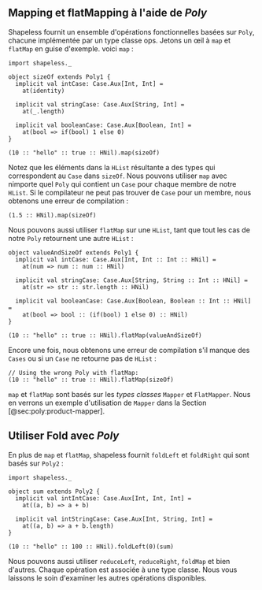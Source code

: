 ## Mapping et flatMapping à l'aide de *Poly*

Shapeless fournit un ensemble d'opérations fonctionnelles
basées sur `Poly`, chacune implémentée par un type classe ops.
Jetons un œil à `map` et `flatMap` en guise d'exemple.
voici `map` :

```tut:book:silent
import shapeless._

object sizeOf extends Poly1 {
  implicit val intCase: Case.Aux[Int, Int] =
    at(identity)

  implicit val stringCase: Case.Aux[String, Int] =
    at(_.length)

  implicit val booleanCase: Case.Aux[Boolean, Int] =
    at(bool => if(bool) 1 else 0)
}
```

```tut:book
(10 :: "hello" :: true :: HNil).map(sizeOf)
```

Notez que les éléments dans la `HList` résultante a des types qui correspondent
au `Case` dans `sizeOf`.
Nous pouvons utiliser `map` avec nimporte quel `Poly` qui contient
un `Case` pour chaque membre de notre `HList`.
Si le compilateur ne peut pas trouver de `Case` pour un membre,
nous obtenons une erreur de compilation :

```tut:book:fail
(1.5 :: HNil).map(sizeOf)
```

Nous pouvons aussi utiliser `flatMap` sur une `HList`,
tant que tout les cas de notre `Poly` retournent une autre `HList` :

```tut:book:silent
object valueAndSizeOf extends Poly1 {
  implicit val intCase: Case.Aux[Int, Int :: Int :: HNil] =
    at(num => num :: num :: HNil)

  implicit val stringCase: Case.Aux[String, String :: Int :: HNil] =
    at(str => str :: str.length :: HNil)

  implicit val booleanCase: Case.Aux[Boolean, Boolean :: Int :: HNil] =
    at(bool => bool :: (if(bool) 1 else 0) :: HNil)
}
```

```tut:book
(10 :: "hello" :: true :: HNil).flatMap(valueAndSizeOf)
```

Encore une fois, nous obtenons une erreur de compilation s'il manque des `Cases`
ou si un `Case` ne retourne pas de `HList` :

```tut:book:fail
// Using the wrong Poly with flatMap:
(10 :: "hello" :: true :: HNil).flatMap(sizeOf)
```

`map` et `flatMap` sont basés sur les *types classes*
`Mapper` et `FlatMapper`. Nous en verrons un exemple
d'utilisation de `Mapper` dans la Section  [@sec:poly:product-mapper].

## Utiliser Fold avec *Poly*

En plus de `map` et `flatMap`, shapeless fournit
`foldLeft` et `foldRight` qui sont basés sur `Poly2` :

```tut:book:silent
import shapeless._

object sum extends Poly2 {
  implicit val intIntCase: Case.Aux[Int, Int, Int] =
    at((a, b) => a + b)

  implicit val intStringCase: Case.Aux[Int, String, Int] =
    at((a, b) => a + b.length)
}
```

```tut:book
(10 :: "hello" :: 100 :: HNil).foldLeft(0)(sum)
```

Nous pouvons aussi utiliser `reduceLeft`, `reduceRight`, `foldMap` et bien d'autres.
Chaque opération est associée à une type classe.
Nous vous laissons le soin d'examiner les autres opérations disponibles.
